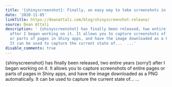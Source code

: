 ```yaml
---
title: '{shinyscreenshot}: Finally, an easy way to take screenshots in Shiny apps!'
date: '2020-11-05'
linkTitle: https://deanattali.com/blog/shinyscreenshot-release/
source: Dean Attali
description: ' {shinyscreenshot} has finally been released, two entire years (sorry!)
  after I began working on it. It allows you to capture screenshots of entire pages
  or parts of pages in Shiny apps, and have the image downloaded as a PNG automatically.
  It can be used to capture the current state of...  ...'
disable_comments: true
---
```

 {shinyscreenshot} has finally been released, two entire years (sorry!) after I began working on it. It allows you to capture screenshots of entire pages or parts of pages in Shiny apps, and have the image downloaded as a PNG automatically. It can be used to capture the current state of...  ...